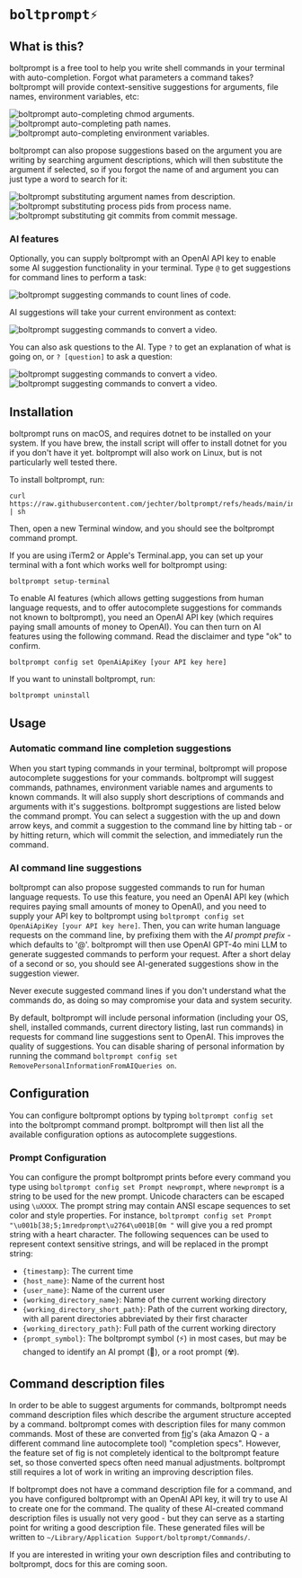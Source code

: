 # `boltprompt⚡️`

## What is this?

boltprompt is a free tool to help you write shell commands in your terminal with auto-completion. Forgot what parameters a command takes? boltprompt will provide context-sensitive suggestions for arguments, file names, environment variables, etc:

![boltprompt auto-completing chmod arguments.](media/completion1.png)
![boltprompt auto-completing path names.](media/completion2.png)
![boltprompt auto-completing environment variables.](media/completion3.png)

boltprompt can also propose suggestions based on the argument you are writing by searching argument descriptions, which will then substitute the argument if selected, so if you forgot the name of and argument you can just type a word to search for it:

![boltprompt substituting argument names from description.](media/substitution1.png)
![boltprompt substituting process pids from process name.](media/substitution2.png)
![boltprompt substituting git commits from commit message.](media/substitution3.png)

### AI features

Optionally, you can supply boltprompt with an OpenAI API key to enable some AI suggestion functionality in your terminal. Type `@` to get suggestions for command lines to perform a task:

![boltprompt suggesting commands to count lines of code.](media/aisuggestion1.png)

AI suggestions will take your current environment as context:

![boltprompt suggesting commands to convert a video.](media/aisuggestion2.png)

You can also ask questions to the AI. Type `?` to get an explanation of what is going on, or `? [question]` to ask a question:

![boltprompt suggesting commands to convert a video.](media/aiquestion1.png)
![boltprompt suggesting commands to convert a video.](media/aiquestion2.png)

## Installation

boltprompt runs on macOS, and requires dotnet to be installed on your system. If you have brew, the install script will offer to install dotnet for you if you don't have it yet. boltprompt will also work on Linux, but is not particularly well tested there.

To install boltprompt, run:
```
curl https://raw.githubusercontent.com/jechter/boltprompt/refs/heads/main/install.sh | sh
```

Then, open a new Terminal window, and you should see the boltprompt command prompt.

If you are using iTerm2 or Apple's Terminal.app, you can set up your terminal with a font which works well for boltprompt using:

```
boltprompt setup-terminal
```

To enable AI features (which allows getting suggestions from human language requests, and to offer autocomplete suggestions for commands not known to boltprompt), you need an OpenAI API key (which requires paying small amounts of money to OpenAI). You can then turn on AI features using the following command. Read the disclaimer and type "ok" to confirm.

```
boltprompt config set OpenAiApiKey [your API key here]
```

If you want to uninstall boltprompt, run:

```
boltprompt uninstall
```

## Usage

### Automatic command line completion suggestions

When you start typing commands in your terminal, boltprompt will propose autocomplete suggestions for your commands. boltprompt will suggest commands, pathnames, environment variable names and arguments to known commands. It will also supply short descriptions of commands and arguments with it's suggestions. boltprompt suggestions are listed below the command prompt. You can select a suggestion with the up and down arrow keys, and commit a suggestion to the command line by hitting tab - or by hitting return, which will commit the selection, and immediately run the command. 

### AI command line suggestions

boltprompt can also propose suggested commands to run for human language requests. To use this feature, you need an OpenAI API key (which requires paying small amounts of money to OpenAI), and you need to supply your API key to boltprompt using `boltprompt config set OpenAiApiKey [your API key here]`. Then, you can write human language requests on the command line, by prefixing them with the _AI prompt prefix_ - which defaults to '@'. boltprompt will then use OpenAI GPT-4o mini LLM to generate suggested commands to perform your request. After a short delay of a second or so, you should see AI-generated suggestions show in the suggestion viewer.

Never execute suggested command lines if you don't understand what the commands do, as doing so may compromise your data and system security.
                              
By default, boltprompt will include personal information (including your OS, shell, installed commands, current directory listing, last run commands) in requests for command line suggestions sent to OpenAI. This improves the quality of suggestions. You can disable sharing of personal information by running the command `boltprompt config set RemovePersonalInformationFromAIQueries on`.                                

## Configuration

You can configure boltprompt options by typing `boltprompt config set ` into the boltprompt command prompt. boltprompt will then list all the available configuration options as autocomplete suggestions.

### Prompt Configuration

You can configure the prompt boltprompt prints before every command you type using `boltprompt config set Prompt newprompt`, where `newprompt` is a string to be used for the new prompt. Unicode characters can be escaped using `\uXXXX`. The prompt string may contain ANSI escape sequences to set color and style properties. For instance, `boltprompt config set Prompt "\u001b[38;5;1mredprompt\u2764\u001B[0m "` will give you a red prompt string with a heart character. The following sequences can be used to represent context sensitive strings, and will be replaced in the prompt string:

* `{timestamp}`: The current time
* `{host_name}`: Name of the current host
* `{user_name}`: Name of the current user
* `{working_directory_name}`: Name of the current working directory
* `{working_directory_short_path}`: Path of the current working directory, with all parent directories abbreviated by their first character
* `{working_directory_path}`: Full path of the current working directory
* `{prompt_symbol}`: The boltprompt symbol (⚡️) in most cases, but may be changed to identify an AI prompt (🤖), or a root prompt (☢️).

## Command description files

In order to be able to suggest arguments for commands, boltprompt needs command description files which describe the argument structure accepted by a command. boltprompt comes with description files for many common commands. Most of these are converted from [fig](https://github.com/withfig/autocomplete)'s (aka Amazon Q - a different command line autocomplete tool) "completion specs". However, the feature set of fig is not completely identical to the boltprompt feature set, so those converted specs often need manual adjustments. boltprompt still requires a lot of work in writing an improving description files.

If boltprompt does not have a command description file for a command, and you have configured boltprompt with an OpenAI API key, it will try to use AI to create one for the command. The quality of these AI-created command description files is usually not very good - but they can serve as a starting point for writing a good description file. These generated files will be written to `~/Library/Application Support/boltprompt/Commands/`.

If you are interested in writing your own description files and contributing to boltprompt, docs for this are coming soon.

